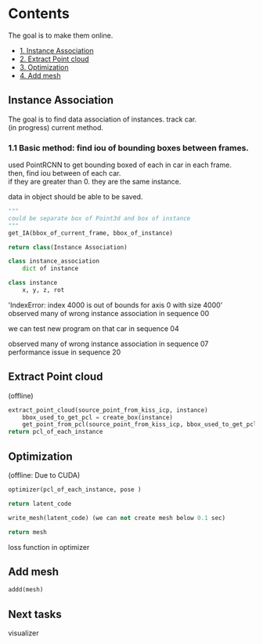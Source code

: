 # Contents
The goal is to make them online.
 - [1. Instance Association](#instance-association) 
 - [2. Extract Point cloud](#extract-point-cloud) 
 - [3. Optimization](#optimization) 
 - [4. Add mesh](#add-mesh) 

## Instance Association
The goal is to find data association of instances. track car.    
(in progress) current method.


### 1.1 Basic method: find iou of bounding boxes between frames.
used PointRCNN to get bounding boxed of each in car in each frame.     
then, find iou between of each car.       
if they are greater than 0. they are the same instance.      

data in object should be able to be saved.


```python
"""
could be separate box of Point3d and box of instance
"""
get_IA(bbox_of_current_frame, bbox_of_instance)

return class(Instance Association)
```

```python
class instance_association
    dict of instance
```
```python
class instance
    x, y, z, rot
```
'IndexError: index 4000 is out of bounds for axis 0 with size 4000'    
observed many of wrong instance association in sequence 00        

we can test new program on that car in sequence 04        

observed many of wrong instance association in sequence 07      
performance issue in sequence 20      

## Extract Point cloud
(offline)
```python
extract_point_cloud(source_point_from_kiss_icp, instance)
    bbox_used_to_get_pcl = create_box(instance)
    get_point_from_pcl(source_point_from_kiss_icp, bbox_used_to_get_pcl)
return pcl_of_each_instance

```

## Optimization
(offline: Due to CUDA)

```python
optimizer(pcl_of_each_instance, pose )

return latent_code

write_mesh(latent_code) (we can not create mesh below 0.1 sec)

return mesh
```
loss function in optimizer

## Add mesh
```python
addd(mesh)

```


## Next tasks
visualizer